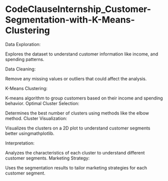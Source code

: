 # CodeClauseInternship_Customer-Segmentation-with-K-Means-Clustering

Data Exploration:

Explores the dataset to understand customer information like income, and spending patterns.

Data Cleaning:

Remove any missing values or outliers that could affect the analysis.

K-Means Clustering:

K-means algorithm to group customers based on their income and spending behavior.
Optimal Cluster Selection:

Determines the best number of clusters using methods like the elbow method.
Cluster Visualization:

Visualizes the clusters on a 2D plot to understand customer segments better usingmathplotlib.

Interpretation:

Analyzes the characteristics of each cluster to understand different customer segments.
Marketing Strategy:

Uses the segmentation results to tailor marketing strategies for each customer segment.
